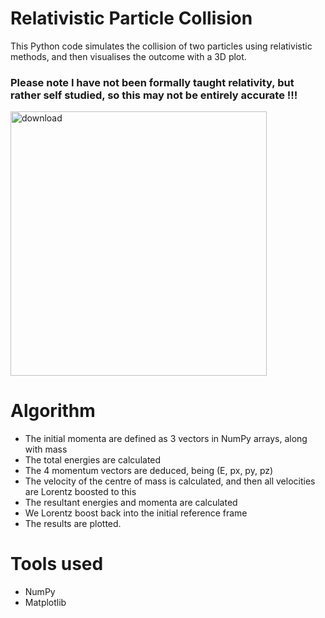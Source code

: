 # Relativistic Particle Collision

This Python code simulates the collision of two particles using relativistic methods, and then visualises the outcome with a 3D plot.
### Please note I have not been formally taught relativity, but rather self studied, so this may not be entirely accurate !!!

<img width="410" height="423" alt="download" src="https://github.com/user-attachments/assets/17799c35-95fa-417c-a15b-72325d95fdc9" />

# Algorithm 
- The initial momenta are defined as 3 vectors in NumPy arrays, along with mass
- The total energies are calculated
- The 4 momentum vectors are deduced, being (E, px, py, pz)
- The velocity of the centre of mass is calculated, and then all velocities are Lorentz boosted to this
- The resultant energies and momenta are calculated
- We Lorentz boost back into the initial reference frame
- The results are plotted.

# Tools used
- NumPy
- Matplotlib
  

